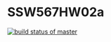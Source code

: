 # SSW567HW02a
[![build status of master](https://travis-ci.org/alexsaltstein/SSW567HW02a.svg?branch=master)](https://travis-ci.org/alexsaltstein/SSW567HW02a)